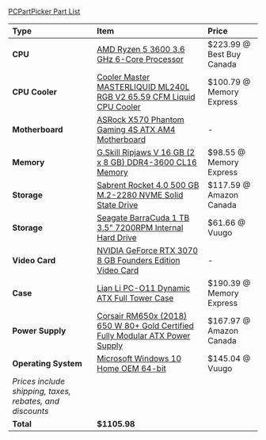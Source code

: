 [PCPartPicker Part List](https://ca.pcpartpicker.com/list/tF2WJM)

Type|Item|Price
:----|:----|:----
**CPU** | [AMD Ryzen 5 3600 3.6 GHz 6-Core Processor](https://ca.pcpartpicker.com/product/9nm323/amd-ryzen-5-3600-36-thz-6-core-processor-100-100000031box) | $223.99 @ Best Buy Canada 
**CPU Cooler** | [Cooler Master MASTERLIQUID ML240L RGB V2 65.59 CFM Liquid CPU Cooler](https://ca.pcpartpicker.com/product/fLFKHx/cooler-master-masterliquid-ml240l-rgb-v2-6559-cfm-liquid-cpu-cooler-mlw-d24m-a18pc-r2) | $100.79 @ Memory Express 
**Motherboard** | [ASRock X570 Phantom Gaming 4S ATX AM4 Motherboard](https://ca.pcpartpicker.com/product/cvhmP6/asrock-x570-phantom-gaming-4s-atx-am4-motherboard-x570-phantom-gaming-4s) |-
**Memory** | [G.Skill Ripjaws V 16 GB (2 x 8 GB) DDR4-3600 CL16 Memory](https://ca.pcpartpicker.com/product/jBZzK8/gskill-ripjaws-v-16-gb-2-x-8-gb-ddr4-3600-memory-f4-3600c16d-16gvkc) | $98.55 @ Memory Express 
**Storage** | [Sabrent Rocket 4.0 500 GB M.2-2280 NVME Solid State Drive](https://ca.pcpartpicker.com/product/PMbCmG/sabrent-rocket-40-500-gb-m2-2280-nvme-solid-state-drive-sb-rocket-nvme4-500) | $117.59 @ Amazon Canada 
**Storage** | [Seagate BarraCuda 1 TB 3.5" 7200RPM Internal Hard Drive](https://ca.pcpartpicker.com/product/44Gj4D/seagate-barracuda-1tb-35-7200rpm-internal-hard-drive-st1000dm010) | $61.66 @ Vuugo 
**Video Card** | [NVIDIA GeForce RTX 3070 8 GB Founders Edition Video Card](https://ca.pcpartpicker.com/product/m8pmP6/nvidia-geforce-rtx-3070-8-gb-founders-edition-video-card-9001g1422510000) |-
**Case** | [Lian Li PC-O11 Dynamic ATX Full Tower Case](https://ca.pcpartpicker.com/product/Hwkj4D/lian-li-pc-o11dx-atx-full-tower-case-pc-o11dx) | $190.39 @ Memory Express 
**Power Supply** | [Corsair RM650x (2018) 650 W 80+ Gold Certified Fully Modular ATX Power Supply](https://ca.pcpartpicker.com/product/2HbwrH/corsair-rmx-2018-650w-80-gold-certified-fully-modular-atx-power-supply-cp-9020178-na) | $167.97 @ Amazon Canada 
**Operating System** | [Microsoft Windows 10 Home OEM 64-bit](https://ca.pcpartpicker.com/product/wtgPxr/microsoft-os-kw900140) | $145.04 @ Vuugo 
 | *Prices include shipping, taxes, rebates, and discounts* |
 | **Total** | **$1105.98**
